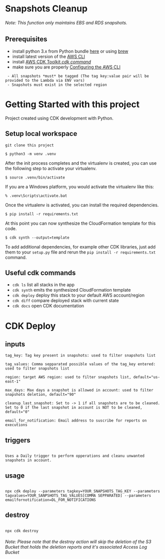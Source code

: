 # Snapshots Cleanup

###### Note: This function only maintains EBS and RDS snapshots.

## Prerequisites

- install python 3.x from Python bundle [here](https://www.python.org/downloads/) or using [brew](https://docs.brew.sh/Homebrew-and-Python)
- install latest version of the [AWS CLI](https://docs.aws.amazon.com/cli/latest/userguide/getting-started-install.html)
- install [AWS CDK Toolkit _cdk command_](https://docs.aws.amazon.com/cdk/v2/guide/cli.html)
- make sure you are properly [Configuring the AWS CLI](https://docs.aws.amazon.com/cli/latest/userguide/cli-chap-configure.html)

```
 - All snapshots *must* be tagged (The tag key:value pair will be provided to the Lambda via ENV vars)
 - Snapshots must exist in the selected region
```

# Getting Started with this project

Project created using CDK development with Python.

## Setup local workspace

```
git clone this project
```

```
$ python3 -m venv .venv
```

After the init process completes and the virtualenv is created, you can use the following
step to activate your virtualenv.

```
$ source .venv/bin/activate
```

If you are a Windows platform, you would activate the virtualenv like this:

```
% .venv\Scripts\activate.bat
```

Once the virtualenv is activated, you can install the required dependencies.

```
$ pip install -r requirements.txt
```

At this point you can now synthesize the CloudFormation template for this code.

```
$ cdk synth --output=template
```

To add additional dependencies, for example other CDK libraries, just add
them to your `setup.py` file and rerun the `pip install -r requirements.txt`
command.

## Useful cdk commands

- `cdk ls` list all stacks in the app
- `cdk synth` emits the synthesized CloudFormation template
- `cdk deploy` deploy this stack to your default AWS account/region
- `cdk diff` compare deployed stack with current state
- `cdk docs` open CDK documentation

# CDK Deploy

## inputs

```
tag_key: Tag key present in snapshots: used to filter snapshots list
```

```
tag_values: Comma sepparated possible values of the tag_key entered: used to filter snapshots list
```

```
region: target AWS region: used to filter snapshots list, default="us-east-1"
```

```
max_days: Max days a snapshot is allowed in account: used to filter snapshots deletion, default="90"
```

```
cleanup_last_snapshot: Set to -> 1 if all snapshots are to be cleaned. Set to 0 if the last snapshot in account is NOT to be cleaned, default="0"
```

```
email_for_notification: Email address to suscribe for reports on executions
```

## triggers

```

Uses a Daily trigger to perform opperations and cleanu unwanted snapshots in account.

```

## usage

```

npx cdk deploy --parameters tagkey=YOUR_SNAPSHOTS_TAG_KEY --parameters tagvalues=YOUR_SANPSHOTS_TAG_VALUES[COMMA SEPPARATED] --parameters emailfornotification=DL_FOR_NOTIFICATIONS

```

## destroy

```

npx cdk destroy

```

###### Note: Please note that the destroy action will skip the deletion of the S3 Bucket that holds the deletion reports and it's associated Access Log Bucket

```

```
